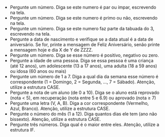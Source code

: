 - Pergunte um número. Diga se este numero é par ou ímpar, escrevendo na tela.
- Pergunte um número. Diga se este numero é primo ou não, escrevendo na tela.
- Pergunte um número. Diga se este numero faz parte da tabuada do 3, escrevendo na tela.
- Pergunte a data de nascimento e verifique se a data atual é a data de aniversário.
  Se for, printe a mensagem de Feliz Aniversário, senão printe a mensagem hoje e dia X de Y
  de ZZZZ.
- Pergunte um número. Diga se esse número é positivo, negativo ou zero.
- Pergunte a idade de uma pessoa. Diga se essa pessoa é uma criança (até 12 anos), um
  adolescente (13 a 17 anos), uma adulta (18 a 59 anos) ou idosa (60 anos ou mais)
- Pergunte um número de 1 a 7.
  Diga a qual dia da semana esse número é correspondente (1 = Domingo, 2 = Segunda, ..., 7 =
  Sábado). Atenção, utilize a estrutura CASE.
- Pergunte a nota de um aluno (de 0 a 10).
  Diga se
  o aluno está reprovado (nota < 5),
  em recuperação (nota entre 5 e 6.9) ou
  aprovado (nota ≥ 7)
- Pergunte uma letra (V, A, B).
  Diga a cor correspondente (Vermelho, Azul, Branco).
  Atenção, utilize a estrutura CASE.
- Pergunte o número do mês (1 a 12).
  Diga quantos dias ele tem (ano não bissexto).
  Atenção, utilize a estrutura CASE.
- Pergunte três números.
  Diga qual é o maior entre eles.
  Atenção, utilize a estrutura IF.
